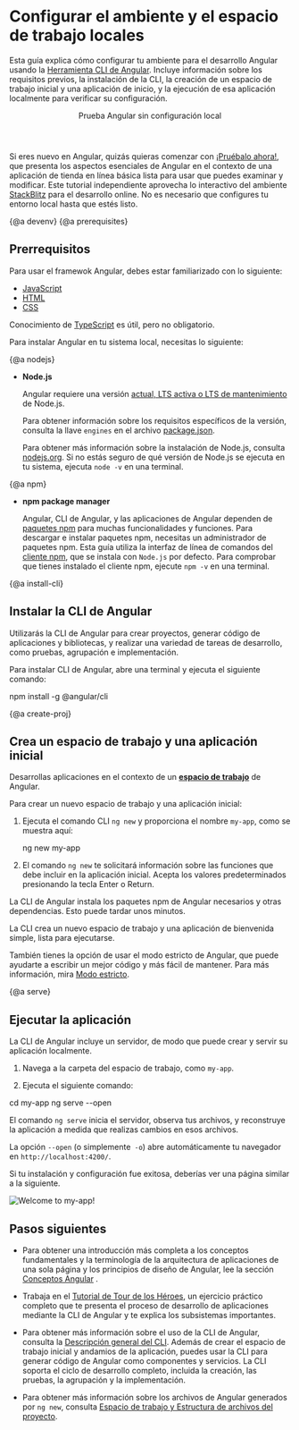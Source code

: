 # Configurar el ambiente y el espacio de trabajo locales


Esta guía explica cómo configurar tu ambiente para el desarrollo Angular usando la [Herramienta CLI de Angular](cli "CLI command reference").
Incluye información sobre los requisitos previos, la instalación de la CLI, la creación de un espacio de trabajo inicial y una aplicación de inicio, y la ejecución de esa aplicación localmente para verificar su configuración.


<div class="callout is-helpful">
<header>Prueba Angular sin configuración local</header>

Si eres nuevo en Angular, quizás quieras comenzar con [¡Pruébalo ahora!](start), que presenta los aspectos esenciales de Angular en el contexto de una aplicación de tienda en línea básica lista para usar que puedes examinar y modificar. Este tutorial independiente aprovecha lo interactivo del ambiente [StackBlitz](https://stackblitz.com/) para el desarrollo online. No es necesario que configures tu entorno local hasta que estés listo.

</div>


{@a devenv}
{@a prerequisites}
## Prerrequisitos

Para usar el framewok Angular, debes estar familiarizado con lo siguiente:

* [JavaScript](https://developer.mozilla.org/en-US/docs/Web/JavaScript/A_re-introduction_to_JavaScript)
* [HTML](https://developer.mozilla.org/docs/Learn/HTML/Introduction_to_HTML)
* [CSS](https://developer.mozilla.org/docs/Learn/CSS/First_steps)

Conocimiento de [TypeScript](https://www.typescriptlang.org/) es útil, pero no obligatorio.

Para instalar Angular en tu sistema local, necesitas lo siguiente:

{@a nodejs}

* **Node.js**
  
  Angular requiere una versión [actual, LTS activa o LTS de mantenimiento](https://nodejs.org/about/releases) de Node.js.

  <div class="alert is-helpful">

  Para obtener información sobre los requisitos específicos de la versión, consulta la llave `engines` en el archivo [package.json](https://unpkg.com/@angular/cli/package.json).

  </div>

  Para obtener más información sobre la instalación de Node.js, consulta [nodejs.org](http://nodejs.org "Nodejs.org").
  Si no estás seguro de qué versión de Node.js se ejecuta en tu sistema, ejecuta `node -v` en una terminal.

{@a npm}

* **npm package manager**

  Angular, CLI de Angular, y las aplicaciones de Angular dependen de [paquetes npm](https://docs.npmjs.com/getting-started/what-is-npm) para muchas funcionalidades y funciones.
  Para descargar e instalar paquetes npm, necesitas un administrador de paquetes npm.
  Esta guía utiliza la interfaz de línea de comandos del [cliente npm](https://docs.npmjs.com/cli/install), que se instala con `Node.js` por defecto.
  Para comprobar que tienes instalado el cliente npm, ejecute `npm -v` en una terminal.


{@a install-cli}

## Instalar la CLI de Angular

Utilizarás la CLI de Angular para crear proyectos, generar código de aplicaciones y bibliotecas, y realizar una variedad de tareas de desarrollo, como pruebas, agrupación e implementación.

Para instalar CLI de Angular, abre una terminal y ejecuta el siguiente comando:

<code-example language="sh" class="code-shell">
  npm install -g @angular/cli
</code-example>

{@a create-proj}

## Crea un espacio de trabajo y una aplicación inicial

Desarrollas aplicaciones en el contexto de un [**espacio de trabajo**](guide/glossary#workspace) de Angular.

Para crear un nuevo espacio de trabajo y una aplicación inicial:

1. Ejecuta el comando CLI `ng new` y proporciona el nombre `my-app`, como se muestra aquí:

    <code-example language="sh" class="code-shell">
      ng new my-app

    </code-example>

2. El comando `ng new` te solicitará información sobre las funciones que debe incluir en la aplicación inicial. Acepta los valores predeterminados presionando la tecla Enter o Return.

La CLI de Angular instala los paquetes npm de Angular necesarios y otras dependencias. Esto puede tardar unos minutos.

La CLI crea un nuevo espacio de trabajo y una aplicación de bienvenida simple, lista para ejecutarse.

<div class="alert is-helpful">

También tienes la opción de usar el modo estricto de Angular, que puede ayudarte a escribir un mejor código y más fácil de mantener.
Para más información, mira [Modo estricto](/guide/strict-mode).

</div>

{@a serve}

## Ejecutar la aplicación

La CLI de Angular incluye un servidor, de modo que puede crear y servir su aplicación localmente.

1. Navega a la carpeta del espacio de trabajo, como `my-app`.

1. Ejecuta el siguiente comando:

<code-example language="sh" class="code-shell">
  cd my-app
  ng serve --open
</code-example>

El comando `ng serve` inicia el servidor, observa tus archivos,
y reconstruye la aplicación a medida que realizas cambios en esos archivos.

La opción `--open` (o simplemente` -o`) abre automáticamente tu navegador
en `http://localhost:4200/`.

Si tu instalación y configuración fue exitosa, deberías ver una página similar a la siguiente.


<div class="lightbox">
  <img src='generated/images/guide/setup-local/app-works.png' alt="Welcome to my-app!">
</div>


## Pasos siguientes

* Para obtener una introducción más completa a los conceptos fundamentales y la terminología de la arquitectura de aplicaciones de una sola página y los principios de diseño de Angular, lee la sección [Conceptos Angular](guide/architecture) .

* Trabaja en el [Tutorial de Tour de los Héroes](tutorial), un ejercicio práctico completo que te presenta el proceso de desarrollo de aplicaciones mediante la CLI de Angular y te explica los subsistemas importantes.

* Para obtener más información sobre el uso de la CLI de Angular, consulta la [Descripción general del CLI](cli "CLI Overview"). Además de crear el espacio de trabajo inicial y andamios de la aplicación, puedes usar la CLI para generar código de Angular como componentes y servicios. La CLI soporta el ciclo de desarrollo completo, incluida la creación, las pruebas, la agrupación y la implementación.

* Para obtener más información sobre los archivos de Angular generados por `ng new`, consulta [Espacio de trabajo y Estructura de archivos del proyecto](guide/file-structure).
